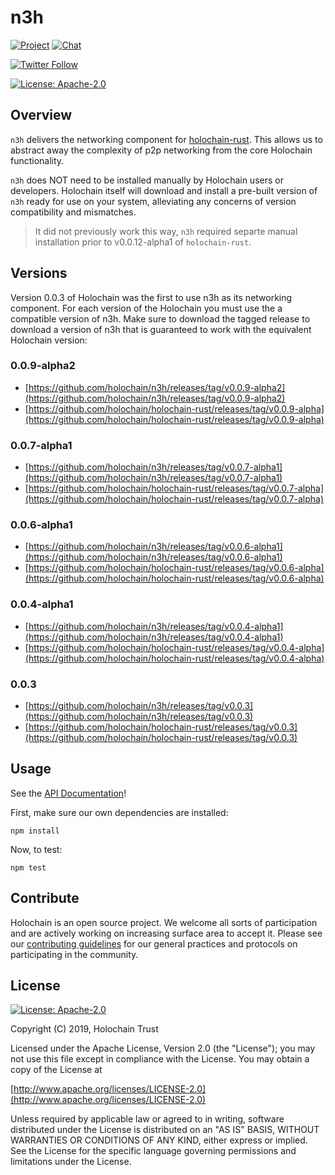 # n3h

[![Project](https://img.shields.io/badge/project-holochain-blue.svg?style=flat-square)](http://holochain.org/)
[![Chat](https://img.shields.io/badge/chat-chat%2eholochain%2enet-blue.svg?style=flat-square)](https://chat.holochain.net)

[![Twitter Follow](https://img.shields.io/twitter/follow/holochain.svg?style=social&label=Follow)](https://twitter.com/holochain)

[![License: Apache-2.0](https://img.shields.io/badge/License-Apache%202.0-blue.svg)](https://www.apache.org/licenses/LICENSE-2.0)

## Overview
`n3h` delivers the networking component for [holochain-rust](https://github.com/holochain/holochain-rust).  This allows us to abstract away the complexity of p2p networking from the core Holochain functionality.

`n3h` does NOT need to be installed manually by Holochain users or developers. Holochain itself will download and install a pre-built version of `n3h` ready for use on your system, alleviating any concerns of version compatibility and mismatches.

> It did not previously work this way, `n3h` required separte manual installation prior to v0.0.12-alpha1 of `holochain-rust`.

## Versions

Version 0.0.3 of Holochain was the first to use n3h as its networking component. For each version of the Holochain you must use the a compatible version of n3h.  Make sure to download the tagged release to download a version of n3h that is guaranteed to work with the equivalent Holochain version:

### 0.0.9-alpha2
- [https://github.com/holochain/n3h/releases/tag/v0.0.9-alpha2](https://github.com/holochain/n3h/releases/tag/v0.0.9-alpha2)
- [https://github.com/holochain/holochain-rust/releases/tag/v0.0.9-alpha](https://github.com/holochain/holochain-rust/releases/tag/v0.0.9-alpha)

### 0.0.7-alpha1
- [https://github.com/holochain/n3h/releases/tag/v0.0.7-alpha1](https://github.com/holochain/n3h/releases/tag/v0.0.7-alpha1)
- [https://github.com/holochain/holochain-rust/releases/tag/v0.0.7-alpha](https://github.com/holochain/holochain-rust/releases/tag/v0.0.7-alpha)

### 0.0.6-alpha1
- [https://github.com/holochain/n3h/releases/tag/v0.0.6-alpha1](https://github.com/holochain/n3h/releases/tag/v0.0.6-alpha1)
- [https://github.com/holochain/holochain-rust/releases/tag/v0.0.6-alpha](https://github.com/holochain/holochain-rust/releases/tag/v0.0.6-alpha)

### 0.0.4-alpha1
- [https://github.com/holochain/n3h/releases/tag/v0.0.4-alpha1](https://github.com/holochain/n3h/releases/tag/v0.0.4-alpha1)
- [https://github.com/holochain/holochain-rust/releases/tag/v0.0.4-alpha](https://github.com/holochain/holochain-rust/releases/tag/v0.0.4-alpha)

### 0.0.3
- [https://github.com/holochain/n3h/releases/tag/v0.0.3](https://github.com/holochain/n3h/releases/tag/v0.0.3)
- [https://github.com/holochain/holochain-rust/releases/tag/v0.0.3](https://github.com/holochain/holochain-rust/releases/tag/v0.0.3)


## Usage

See the [API Documentation](docs/index.md)!

First, make sure our own dependencies are installed:

```shell
npm install
```

Now, to test:

```shell
npm test
```

## Contribute

Holochain is an open source project.  We welcome all sorts of participation and are actively working on increasing surface area to accept it.  Please see our [contributing guidelines](https://github.com/holochain/org/blob/master/CONTRIBUTING.md) for our general practices and protocols on participating in the community.

## License
[![License: Apache-2.0](https://img.shields.io/badge/License-Apache%202.0-blue.svg)](https://www.apache.org/licenses/LICENSE-2.0)

Copyright (C) 2019, Holochain Trust

Licensed under the Apache License, Version 2.0 (the "License");
you may not use this file except in compliance with the License.
You may obtain a copy of the License at

[http://www.apache.org/licenses/LICENSE-2.0](http://www.apache.org/licenses/LICENSE-2.0)

Unless required by applicable law or agreed to in writing, software
distributed under the License is distributed on an "AS IS" BASIS,
WITHOUT WARRANTIES OR CONDITIONS OF ANY KIND, either express or implied.
See the License for the specific language governing permissions and
limitations under the License.
